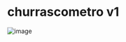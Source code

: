 # **churrascometro v1**
![image](https://user-images.githubusercontent.com/81274627/186323083-ac4d28e2-ffb1-45f4-8804-0102f55ea66c.png)
